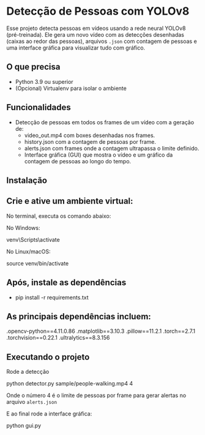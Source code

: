 # Detecção de Pessoas com YOLOv8

Esse projeto detecta pessoas em vídeos usando a rede neural YOLOv8 (pré-treinada). Ele gera um novo vídeo com as detecções desenhadas (caixas ao redor das pessoas), arquivos `.json` com contagem de pessoas e uma interface gráfica para visualizar tudo com gráfico.


## O que precisa

- Python 3.9 ou superior
- (Opcional) Virtualenv para isolar o ambiente


## Funcionalidades

- Detecção de pessoas em todos os frames de um vídeo com a geração de:
  - video_out.mp4 com boxes desenhadas nos frames.
  - history.json com a contagem de pessoas por frame.
  - alerts.json com frames onde a contagem ultrapassa o limite definido.
  - Interface gráfica (GUI) que mostra o vídeo e um gráfico da contagem de pessoas ao longo do tempo.


## Instalação

## Crie e ative um ambiente virtual:

No terminal, executa os comando abaixo:

No Windows:

venv\Scripts\activate

No Linux/macOS:

source venv/bin/activate

## Após, instale as dependências

- pip install -r requirements.txt 

## As principais dependências incluem:
.opencv-python==4.11.0.86
.matplotlib==3.10.3
.pillow==11.2.1
.torch==2.7.1
.torchvision==0.22.1
.ultralytics==8.3.156

## Executando o projeto

 Rode a detecção

 python detector.py sample/people-walking.mp4 4 

Onde o número 4 é o limite de pessoas por frame para gerar alertas no arquivo `alerts.json`

 E ao final rode a interface gráfica:

  python gui.py






